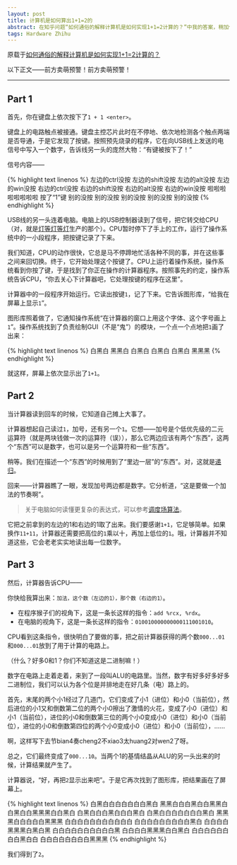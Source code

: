 ```yaml
---
layout: post
title: 计算机是如何算出1+1=2的
abstract: 在知乎问题“如何通俗的解释计算机是如何实现1+1=2计算的？”中我的答案，稍加修改作为博客。
tags: Hardware Zhihu
---
```


原载于[如何通俗的解释计算机是如何实现1+1=2计算的？](http://www.zhihu.com/question/29707696/answer/45469968)

以下正文——前方卖萌预警！前方卖萌预警！

---

Part 1
---

首先，你在键盘上依次按下了`1 + 1 <enter>`。

键盘上的电路触点被接通。键盘主控芯片此时在不停地、依次地检测各个触点两端是否导通，于是它发现了按键。按照预先烧录的程序，它在向USB线上发送的电信号中写入一个数字，告诉线另一头的庞然大物：“有键被按下了！”

信号内容——

{% highlight text linenos %}
左边的ctrl没按 左边的shift没按 左边的alt没按 左边的win没按 右边的ctrl没按 右边的shift没按 右边的alt没按 右边的win没按
啦啦啦啦啦啦啦啦
按了“1”键
别的没按
别的没按
别的没按
别的没按
别的没按
{% endhighlight %}

USB线的另一头连着电脑。电脑上的USB控制器读到了信号，把它转交给CPU（对，就是[灯等灯等灯](http://en.wikipedia.org/wiki/Sound_trademark)生产的那个）。CPU暂时停下了手上的工作，运行了操作系统中的一小段程序，把按键记录了下来。

我们知道，CPU的动作很快，它总是马不停蹄地忙活各种不同的事，并在这些事之间来回切换。终于，它开始处理这个按键了。CPU上运行着操作系统，操作系统看到你按了键，于是找到了你正在操作的计算器程序。按照事先的约定，操作系统告诉CPU，“你去关心下计算器吧，它处理按键的程序在这里”。

计算器中的一段程序开始运行。它读出按键`1`，记了下来。它告诉图形库，“给我在屏幕上显示`1`”。

图形库照着做了，它通知操作系统“在计算器的窗口上用这个字体、这个字号画上`1`”。操作系统找到了负责绘制GUI（不是“鬼”）的模块，一个点一个点地把`1`画了出来：

{% highlight text linenos %}
白黑白
黑黑白
白黑白
白黑白
白黑白
黑黑黑
{% endhighlight %}

就这样，屏幕上依次显示出了`1+1`。

Part 2
---

当计算器读到回车的时候，它知道自己摊上大事了。

计算器想起自己读过`1`，加号，还有另一个`1`。它想——加号是个低优先级的二元运算符（就是两块钱做一次的运算符（误）），那么它两边应该有两个“东西”，这两个“东西”可以是数字，也可以是另一个运算符和一些“东西”。

稍等。我们在描述一个“东西”的时候用到了“里边一层”的“东西”。对，这就是[递归](/2015/04/27/how-does-the-computer-calculate-1-plus-1.html)。

回来——计算器瞧了一眼，发现加号两边都是数字。它分析道，“这是要做一个加法的节奏啊”。

> 关于电脑如何读懂更复杂的表达式，可以参考[调度场算法](/2014/02/27/shunting-yard-algorithm.html)。

它把之前拿到的左边的1和右边的1取了出来。我们要感谢`1+1`，它足够简单。如果换作`11+11`，计算器还需要把高位的`1`乘以十，再加上低位的`1`。哦，计算器并不知道这些，它会老老实实地读出每一位数字。

Part 3
---

然后，计算器告诉CPU——

你快给我算出来：`加法，这个数（左边的1），那个数（右边的1）`。

* 在程序猴子们的视角下，这是一条长这样的指令：`add %rcx, %rdx`。
* 在电脑的视角下，这是一条长这样的指令：`010010000000000111001010`。

CPU看到这条指令，很快明白了要做的事，把之前计算器获得的两个数`000...01`和`000...01`放到了用于计算的电路上。

（什么？好多0和1？你们不知道这是二进制嘛！）

数字在电路上走着走着，来到了一段叫ALU的电路里。当然，数字有好多好多好多二进制位，我们可以认为各个位是并排地走在好几条（电）路上的。

首先，末尾的两个小1经过了几道门，它们变成了小1（进位）和小0（当前位），然后进位的小1又和倒数第二位的两个小0擦出了激情的火花，变成了小0（进位）和小1（当前位），进位的小0和倒数第三位的两个小0变成小0（进位）和小0（当前位），进位的小0和倒数第四位的两个小0变成小0（进位）和小0（当前位），……

啊，这样写下去节bian4奏cheng2不xiao3太huang2对wen2了呀。

总之，它们最终变成了`000...10`。当两个1的基情结晶从ALU的另一头出来的时候，计算结果就产生了。

计算器说，“好，再把`2`显示出来吧”。于是它再次找到了图形库，把结果画在了屏幕上。

{% highlight text linenos %}
白黑白白白白白白白黑白
黑黑白白白黑白白黑黑白
白黑白白黑黑黑白白黑白
白黑白白白黑白白白黑白
白黑白白白白白白白黑白
黑黑黑白白白白白黑黑黑
白白白白白白白白白白白
白白白白白白白白白黑白
白白白白黑黑黑白黑白黑
白白白白白白白白白白黑
白白白白黑黑黑白白黑白
白白白白白白白白黑白白
白白白白白白白白黑黑黑
{% endhighlight %}

我们得到了`2`。
